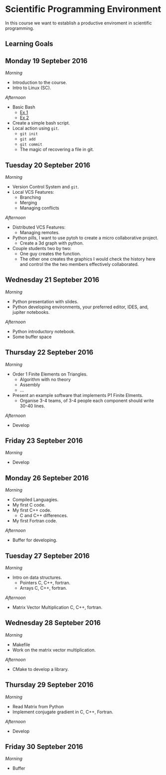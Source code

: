 # Scientific Programming Environment

In this course we want to establish a productive enviroment in scientific programming.

## Learning Goals 

## Monday 19 Septeber 2016

*Morning*

 - Introduction to the course.
 - Intro to Linux (SC). 

*Afternoon*

 - Basic Bash
   - [Ex 1](https://github.com/sissa/scientific_programming_environment/blob/master/basic_bash/ex1.md)
   - [Ex 2](https://github.com/sissa/scientific_programming_environment/blob/master/basic_bash/ex2.md)
 - Create a simple bash script.
 - Local action using `git`.
   - `git init`
   - `git add`
   - `git commit`
   - The magic of recovering a file in git.

## Tuesday 20 Septeber 2016

*Morning*

 - Version Control System and `git`.
 - Local VCS Features:
   - Branching
   - Merging
   - Managing conflicts

*Afternoon*

 - Distributed VCS Features:
   - Managing remotes.
 - Python pills, I want to use pytoh to create a micro collaborative project.
   - Create a 3d graph with python.
 - Couple students two by two:
   - One guy creates the function.
   - The other one creates the graphics I would check the history here and control the the two members effectively collaborated.

## Wednesday 21 Septeber 2016

*Morning*

 - Python presentation with slides.
 - Python developing environments, your preferred editor, IDES, and, jupiter notebooks.

*Afternoon*

 - Python introductory notebook.
 - Some buffer space

## Thursday 22 Septeber 2016

*Morning*

 - Order 1 Finite Elements on Triangles.
   - Algorithm with no theory
   - Assembly
   - ...
 - Present an example software that implements P1 Finite Elments.
   - Organise 3-4 teams, of 3-4 people each component should write 30-40 lines.

*Afternoon*

 - Develop

## Friday 23 Septeber 2016

*Morning*

 - Develop

## Monday 26 Septeber 2016

*Morning*

 - Compiled Languagies.
 - My first C code.
 - My first C++ code.
    - C and C++ differences. 
 - My first Fortran code.

*Afternoon*

 - Buffer for developing.

## Tuesday 27 Septeber 2016

*Morning*

 - Intro on data structures.
    - Pointers C, C++, fortran.
    - Arrays C, C++, fortran.

*Afternoon*

 - Matrix Vector Multiplication C, C++, fortran.

## Wednesday 28 Septeber 2016

*Morning*

 - Makefile
 - Work on the matrix vector multiplication.

*Afternoon*

 - CMake to develop a library. 

## Thursday 29 Septeber 2016

*Morning*

 - Read Matrix from Python
 - Implement conjugate gradient in C, C++, Fortran.

*Afternoon*

 - Develop

## Friday 30 Septeber 2016

*Morning*

 - Buffer

